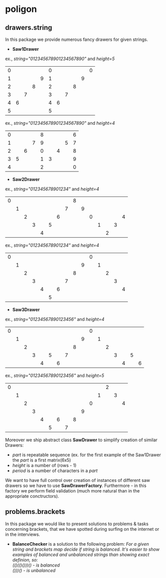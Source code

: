 # poligon
## drawers.string
In this package we provide numerous fancy drawers for given strings.
* **Saw1Drawer**

ex., _string="012345678901234567890"_ and _height=5_

|   |   |   |   |   |   |   |   |   |   |   |
|---|---|---|---|---|---|---|---|---|---|---|
| 0 |   |   |   |   | 0 |   |   |   |   | 0 |
| 1 |   |   |   | 9 | 1 |   |   |   | 9 |   |
| 2 |   |   | 8 |   | 2 |   |   | 8 |   |   |
| 3 |   | 7 |   |   | 3 |   | 7 |   |   |   |
| 4 | 6 |   |   |   | 4 | 6 |   |   |   |   |
| 5 |   |   |   |   | 5 |   |   |   |   |   |

ex., _string="012345678901234567890"_ and _height=4_

|   |   |   |   |   |   |   |   |   |
|---|---|---|---|---|---|---|---|---|
| 0 |   |   |   | 8 |   |   |   | 6 |
| 1 |   |   | 7 | 9 |   |   | 5 | 7 |
| 2 |   | 6 |   | 0 |   | 4 |   | 8 |
| 3 | 5 |   |   | 1 | 3 |   |   | 9 |
| 4 |   |   |   | 2 |   |   |   | 0 |

* **Saw2Drawer**

ex., _string="012345678901234"_ and _height=4_

|   |   |   |   |   |   |   |   |   |   |   |   |   |   |   |
|---|---|---|---|---|---|---|---|---|---|---|---|---|---|---|
| 0 |   |   |   |   |   |   |   | 8 |   |   |   |   |   |   |
|   | 1 |   |   |   |   |   | 7 |   | 9 |   |   |   |   |   |
|   |   | 2 |   |   |   | 6 |   |   |   | 0 |   |   |   | 4 |
|   |   |   | 3 |   | 5 |   |   |   |   |   | 1 |   | 3 |   |
|   |   |   |   | 4 |   |   |   |   |   |   |   | 2 |   |   |

ex., _string="012345678901234"_ and _height=4_

|   |   |   |   |   |   |   |   |   |   |   |   |   |   |   |
|---|---|---|---|---|---|---|---|---|---|---|---|---|---|---|
| 0 |   |   |   |   |   |   |   |   |   | 0 |   |   |   |   |
|   | 1 |   |   |   |   |   |   |   | 9 |   | 1 |   |   |   |
|   |   | 2 |   |   |   |   |   | 8 |   |   |   | 2 |   |   |
|   |   |   | 3 |   |   |   | 7 |   |   |   |   |   | 3 |   |
|   |   |   |   | 4 |   | 6 |   |   |   |   |   |   |   | 4 |
|   |   |   |   |   | 5 |   |   |   |   |   |   |   |   |   |

* **Saw3Drawer**

ex., _string="01234567890123456"_ and _height=4_

|   |   |   |   |   |   |   |   |   |   |   |   |   |   |   |   |   |
|---|---|---|---|---|---|---|---|---|---|---|---|---|---|---|---|---|
| 0 |   |   |   |   |   |   |   |   |   | 0 |   |   |   |   |   |   |
|   | 1 |   |   |   |   |   |   |   | 9 |   | 1 |   |   |   |   |   |
|   |   | 2 |   |   |   |   |   | 8 |   |   |   | 2 |   |   |   |   |
|   |   |   | 3 |   | 5 |   | 7 |   |   |   |   |   | 3 |   | 5 |   |
|   |   |   |   | 4 |   | 6 |   |   |   |   |   |   |   | 4 |   | 6 |

ex., _string="01234567890123456"_ and _height=5_

|   |   |   |   |   |   |   |   |   |   |   |   |   |   |   |
|---|---|---|---|---|---|---|---|---|---|---|---|---|---|---|
| 0 |   |   |   |   |   |   |   |   |   |   |   | 2 |   |   |
|   | 1 |   |   |   |   |   |   |   |   |   | 1 |   | 3 |   |
|   |   | 2 |   |   |   |   |   |   |   | 0 |   |   |   | 4 |
|   |   |   | 3 |   |   |   |   |   | 9 |   |   |   |   |   |
|   |   |   |   | 4 |   | 6 |   | 8 |   |   |   |   |   |   |
|   |   |   |   |   | 5 |   | 7 |   |   |   |   |   |   |   |

Moreover we ship abstract class **SawDrawer** to simplify creation of
similar Drawers:
- _part_ is repeatable sequence (ex. for the first example of the Saw1Drawer the _part_ is a first matrix(6x5)
- _height_ is a number of (rows - 1)
- _period_ is a number of characters in a _part_

We want to have full control over creation of instances of different saw drawers
so we have to use **SawDrawerFactory**. Furthermore - in this factory we perform field validation
(much more natural than in the appropriate conctructors).

## problems.brackets

In this package we would like to present solutions to problems & tasks
concerning brackets, that we have spotted during surfing on the internet or
in the interviews.

* **BalanceChecker**
is a solution to the following problem:
*For a given string and brackets map decide if string is balanced. It's easier
to show examples of balanced and unbalanced strings than showing exact definion, so:  
(()(()()))() - is *balanced*  
()))() - is *unbalanced**
